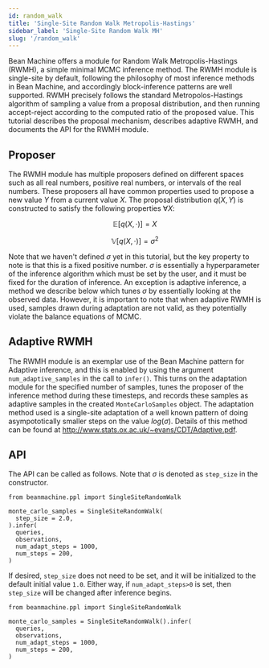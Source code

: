 ```yaml
---
id: random_walk
title: 'Single-Site Random Walk Metropolis-Hastings'
sidebar_label: 'Single-Site Random Walk MH'
slug: '/random_walk'
---
```


Bean Machine offers a module for Random Walk Metropolis-Hastings (RWMH), a simple minimal MCMC inference method. The RWMH module is single-site by default, following the philosophy of most inference methods in Bean Machine, and accordingly block-inference patterns are well supported. RWMH precisely follows the standard Metropolos-Hastings algorithm of sampling a value from a proposal distribution, and then running accept-reject according to the computed ratio of the proposed value. This tutorial describes the proposal mechanism, describes adaptive RWMH, and documents the API for the RWMH module.

## Proposer

The RWMH module has multiple proposers defined on different spaces such as all real numbers, positive real numbers, or intervals of the real numbers. These proposers all have common properties used to propose a new value $Y$ from a current value $X$. The proposal distribution $q(X,Y)$ is constructed to satisfy the following properties $\forall X$:

$$
\mathbb{E}[ q(X, \cdot) ]= X
$$

$$
\mathbb{V} [q(X, \cdot)] = \sigma^2
$$

Note that we haven't defined $\sigma$ yet in this tutorial, but the key property to note is that this is a fixed positive number. $\sigma$ is essentially a hyperparameter of the inference algorithm which must be set by the user, and it must be fixed for the duration of inference. An exception is adaptive inference, a method we describe below which tunes $\sigma$ by essentially looking at the observed data. However, it is important to note that when adaptive RWMH is used, samples drawn during adaptation are not valid, as they potentially violate the balance equations of MCMC.

## Adaptive RWMH

The RWMH module is an exemplar use of the Bean Machine pattern for Adaptive inference, and this is enabled by using the argument `num_adaptive_samples` in the call to `infer()`. This turns on the adaptation module for the specified number of samples, tunes the proposer of the inference method during these timesteps, and records these samples as adaptive samples in the created `MonteCarloSamples` object. The adaptation method used is a single-site adaptation of a well known pattern of doing asympototically smaller steps on the value $log(\sigma)$. Details of this method can be found at http://www.stats.ox.ac.uk/~evans/CDT/Adaptive.pdf.

## API

The API can be called as follows. Note that $\sigma$ is denoted as `step_size` in the constructor.


```
from beanmachine.ppl import SingleSiteRandomWalk

monte_carlo_samples = SingleSiteRandomWalk(
  step_size = 2.0,
).infer(
  queries,
  observations,
  num_adapt_steps = 1000,
  num_steps = 200,
)

```

If desired, `step_size` does not need to be set, and it will be initialized to the default initial value `1.0`. Either way, if `num_adapt_steps>0` is set, then `step_size` will be changed after inference begins.

```
from beanmachine.ppl import SingleSiteRandomWalk

monte_carlo_samples = SingleSiteRandomWalk().infer(
  queries,
  observations,
  num_adapt_steps = 1000,
  num_steps = 200,
)

```
